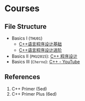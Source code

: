 # Courses

## File Structure

* Basics I (`THU01`)
  * [C++语言程序设计基础](https://next.xuetangx.com/course/THU08091000247/4202120?fromArray=learn_title)
  * [C++语言程序设计进阶](https://next.xuetangx.com/course/THU08091000248/4202148?fromArray=learn_title)
* Basics II (`PKU2015`): [C++ 程序设计](https://courses.edx.org/courses/course-v1:PekingX+04831750.1x+2015T1/course/)
* Basics III (`Cherno`):  [C++ - YouTube](https://www.bilibili.com/video/BV1VJ411M7WR)

## References

1. C++ Primer (5ed)
2. C++ Primer Plus (6ed)

